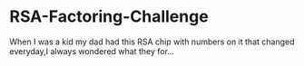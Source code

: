 # RSA-Factoring-Challenge
When I was a kid my dad had this RSA chip with numbers on it that changed everyday,I always wondered what they for...
